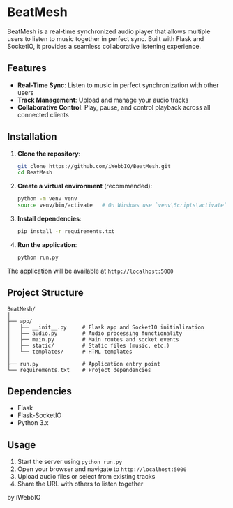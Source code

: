 # BeatMesh

BeatMesh is a real-time synchronized audio player that allows multiple users to listen to music together in perfect sync. Built with Flask and SocketIO, it provides a seamless collaborative listening experience.

## Features

- **Real-Time Sync**: Listen to music in perfect synchronization with other users
- **Track Management**: Upload and manage your audio tracks
- **Collaborative Control**: Play, pause, and control playback across all connected clients

## Installation

1. **Clone the repository**:
   ```bash
   git clone https://github.com/iWebbIO/BeatMesh.git
   cd BeatMesh
   ```

2. **Create a virtual environment** (recommended):
   ```bash
   python -m venv venv
   source venv/bin/activate   # On Windows use `venv\Scripts\activate`
   ```

3. **Install dependencies**:
   ```bash
   pip install -r requirements.txt
   ```

4. **Run the application**:
   ```bash
   python run.py
   ```

The application will be available at `http://localhost:5000`

## Project Structure

```
BeatMesh/
│
├── app/
│   ├── __init__.py     # Flask app and SocketIO initialization
│   ├── audio.py        # Audio processing functionality
│   ├── main.py         # Main routes and socket events
│   ├── static/         # Static files (music, etc.)
│   └── templates/      # HTML templates
│
├── run.py              # Application entry point
└── requirements.txt    # Project dependencies
```

## Dependencies

- Flask
- Flask-SocketIO
- Python 3.x

## Usage

1. Start the server using `python run.py`
2. Open your browser and navigate to `http://localhost:5000`
3. Upload audio files or select from existing tracks
4. Share the URL with others to listen together

by iWebbIO
